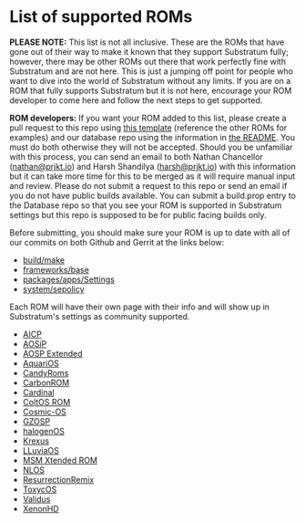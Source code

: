 # List of supported ROMs

**PLEASE NOTE:** This list is not all inclusive. These are the ROMs that have gone out of their way to make it known that they support Substratum fully; however, there may be other ROMs out there that work perfectly fine with Substratum and are not here. This is just a jumping off point for people who want to dive into the world of Substratum without any limits. If you are on a ROM that fully supports Substratum but it is not here, encourage your ROM developer to come here and follow the next steps to get supported.

**ROM developers:** If you want your ROM added to this list, please create a pull request to this repo using [this template](ROMs/Template.md) (reference the other ROMs for examples) and our database repo using the information in [the README](https://github.com/substratum/database). You must do both otherwise they will not be accepted. Should you be unfamiliar with this process, you can send an email to both Nathan Chancellor (nathan@prjkt.io) and Harsh Shandilya (harsh@prjkt.io) with this information but it can take more time for this to be merged as it will require manual input and review. Please do not submit a request to this repo or send an email if you do not have public builds available. You can submit a build.prop entry to the Database repo so that you see your ROM is supported in Substratum settings but this repo is supposed to be for public facing builds only.

Before submitting, you should make sure your ROM is up to date with all of our commits on both Github and Gerrit at the links below:

+ [build/make](https://github.com/SubstratumResources/platform_build/commits/o)
+ [frameworks/base](https://github.com/SubstratumResources/platform_frameworks_base/commits/o)
+ [packages/apps/Settings](https://github.com/SubstratumResources/platform_packages_apps_settings/commits/o)
+ [system/sepolicy](https://github.com/SubstratumResources/platform_system_sepolicy/commits/o)

Each ROM will have their own page with their info and will show up in Substratum's settings as community supported.

+ [AICP](ROMs/AICP.md)
+ [AOSiP](ROMs/AOSiP.md)
+ [AOSP Extended](ROMs/AOSPExtended.md)
+ [AquariOS](ROMs/AquariOS.md)
+ [CandyRoms](ROMs/Candy.md)
+ [CarbonROM](ROMs/Carbon.md)
+ [Cardinal](ROMs/Cardinal.md)
+ [ColtOS ROM](ROMs/ColtOS.md)
+ [Cosmic-OS](ROMs/Cosmic-OS.md)
+ [GZOSP](ROMs/GZOSP.md)
+ [halogenOS](ROMs/Halogen.md)
+ [Krexus](ROMs/Krexus.md)
+ [LLuviaOS](ROMs/LLuviaOS.md)
+ [MSM Xtended ROM](Xtended.md)
+ [NLOS](ROMs/NLOS.md)
+ [ResurrectionRemix](ROMs/RR.md)
+ [ToxycOS](ROMs/ToxycOS.md)
+ [Validus](ROMs/Validus.md)
+ [XenonHD](ROMs/XenonHD.md)
